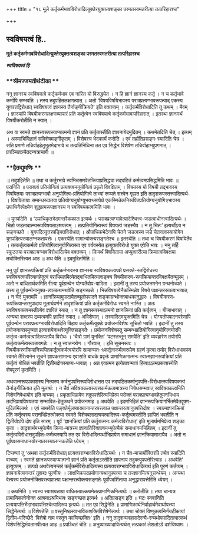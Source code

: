 +++
title = "१८ मूले कर्तृकर्मभावविरोधादित्युक्तेरयुक्तत्वशङ्का परमतस्वमतरीत्या तत्परिहारश्च"

+++


## स्वविषयत्वं हि..

**मूले कर्तृकर्मभावविरोधादित्युक्तेरयुक्तत्वशङ्का परमतस्वमतरीत्या तत्परिहारश्च**

***स्वविषयत्वं हि***

### **श्रीमज्जयतीर्थटीका **

ननु ज्ञानस्य स्वविषयत्वे कर्तृकर्मभाव एव नास्ति यो विरुद्ध्येत । न हि ज्ञानं ज्ञानस्य कर्तृ । न च कर्तृभावे कर्मापि सम्भवति । तस्य तदुपहितलक्षणत्वात् । अतो ‘विषयविषयिभावस्य पराक्प्रत्यग्भावरूपत्वाद् एकस्य युगपत्तद्विरोधात् स्वविषयत्वं ज्ञानस्य तैर्नाङ्गीक्रियते’ इति वक्तव्यम् । कर्तृकर्मविरोधादिति तु कथम् । मैवम् । ज्ञास्यापि विषयीकरणलक्षणव्यापारं प्रति कर्तृत्वेन स्वविषयत्वे कर्तृकर्मभावापरिहारात् । इतरथा ज्ञानमर्थं विषयीकरोतीति न स्यात् ।

अथ वा स्वमते ज्ञानस्वरूपस्याप्यात्मनो ज्ञानं प्रति कर्तृतास्तीति ज्ञापनायेदमुदितम् । कथमेतदिति चेत् । इत्थम् । अस्माभिर्विज्ञानं सविशेषमङ्गीकृतम् । विशेषश्च भेदकार्यं करोति । एवं तर्ह्यतिप्रसङ्गः स्यादिति चेन्न । सति प्रमाणे तन्निर्वाहहेतुभूतभेदाभावे च तत्प्रतिनिधिना तत एव सिद्धेन विशेषेण तन्निर्वाहाभ्युपगमात् । प्रपञ्चितञ्चैतदन्यत्राचार्यैः ॥

### **द्वैतद्युमणिः **

॥ तदुपहितेति ॥ तथा च कर्तुरभावे स्वभिन्नसमवेतक्रियाप्रसिद्ध्या तद्घटितं कर्मत्वमप्रसिद्धमिति भावः ॥ परागिति ॥ पराक्त्वं प्रतियोगित्वं प्रत्यक्त्वमनुयोगित्वं प्रकृते विवक्षितम् । विषयस्य यो विषयी तद्भावस्य विषयितयाः पराक्प्रत्यग्भावौ अनुयोगित्व-प्रतियोगित्वे ताभ्यां रूप्यते सत्त्वेन गृह्यत इति तादृशरूपस्तत्त्वादित्यर्थः । विषयितायाः सम्बन्धरूपतया प्रतियोग्यनुयोग्युभय१सापेक्षे एकस्मिन्नेकनिरूपितप्रतियोग्यनुयोगि२भावस्य उपाधिनैरपेक्ष्येण शुद्धात्मरूपज्ञानस्य न स्वविषयकत्वमिति भावः ।

॥ युगपदिति ॥ ‘उपाधिकृतभेदमन्तरैककाल इत्यर्थः । पराक्प्रत्यग्भावेत्यादेश्चित्त्व-जडत्वाधीनत्वादित्यर्थः । चितो जडतादात्म्यरूपविषयताऽश्रयत्वम् । तत्प्रतियोगित्वरूपं विषयत्वं जडस्यैव । न तु चितः’ इत्यर्थोऽत्र न सङ्गच्छते । युगपदित्युत्तरपङ्क्तिविरोधात् । औपाधिकभेदेनापि चेतने जडत्वस्य जडे चेतनत्वस्यायोगेन युगपदित्यस्यालग्नकतापत्तेः । एकस्येति सामान्योक्त्यसङ्गतेश्च ॥ इतरथेति ॥ तथा च विषयीकरणं विषयितैव । तत्कर्तृत्वकर्मत्वे प्रतियोगित्वानुयोगित्वरूप एव पर्यवस्येत इत्युक्तविरोधो युक्त एवेति भावः । ननु तर्हि स्फुटतया पराक्प्रत्यग्भावविरोधादित्येव वक्तव्यम् । किमर्थं विषयिताया अप्युक्तरीत्या क्रियात्वविवक्षया तथोक्तिरित्यत आह ॥ अथ वेति ॥ इदमुदितमिति ॥

ननु पूर्वं ज्ञानरूपक्रियां प्रति कर्तृकर्मभावस्य ज्ञानस्य स्वविषयकत्वपक्षे प्रसक्ते-स्तद्विरोधस्य स्वविषयत्वपरित्यागहेतुत्वं पराभिमतमित्येतद्बाधितमित्याशङ्क्य विषयीकरण-रूपक्रियान्तरविवक्षयैतन्मूलम् । अतो न बाधितार्थकमिति रीत्या पूर्वग्रन्थेन योग्यतैवोप-पादिता । इदानीं तु तस्य प्रयोजनमनेन ग्रन्थनोच्यते । तस्य तु पूर्वग्रन्थेनानुक्त-त्वात्कथमथवेति सङ्गच्छते । भिन्नविषयत्वेनैकस्मिन्नेव विषये पक्षान्तररूपत्वाभावात् । न चेदं युक्तमपि । ज्ञानक्रियामुपादायैतन्मूलोपपादने शङ्काग्रन्थोक्तबाधकानुद्धारः । विषयीकरण-रूपक्रियान्तरमुपादाय मूलार्थवर्णने तादृशक्रियां प्रति कर्तृकर्मविरोधः स्वमते नास्ति । अतः स्वविषयकत्वमस्तीत्येव ज्ञापितं स्यात् । न तु ज्ञानरूपस्याऽत्मनो ज्ञानक्रियां प्रति कर्तृत्वम् । बीजाभावात् । अन्यथा शब्दस्य द्रव्यत्वमपि ज्ञापितं स्यात् । अविशेषात् । तस्मादिदमयुक्तमिति चेन्न । योग्यतोपपादनपरेणापि पूर्वग्रन्थेन पराक्प्रत्यग्भावविरोधादिति विहाय कर्तृकर्मेत्युक्तेः प्रयोजनविशेषः सूचितो भवति । इदानीं तु तस्य प्रयोजनान्तरमुच्यत इत्याशयेनाथवेत्युक्तिसङ्गतेः । प्रयोजनविशेषस्तु सम्बन्धप्रतियोगित्वानुयोगित्वयोरपि कर्तृत्व-कर्मत्वत्वादिरूपतयैव विरोधः । ‘चैत्रो ग्रामं युनक्ति’ ‘पटस्तन्तून् समवैति’ इति व्यवहारेण तयोरपि कर्तृत्वकर्मत्वरूपतावगतेः । न तु स्वातन्त्र्येण । गौरवात् । इति सूचनरूपः । विषयीकरणक्रियानिरूपितकर्तृत्वकर्मत्वयोरपि सामान्यतः १कर्तृत्वकर्मत्वरूपेण ग्रहणं कृत्वा तयोर् विरोधाभावस्य स्वमते तैरित्यनेन सूचने ज्ञापकसामान्य एवासति बाधके प्रवृत्तेः प्रामाणिकमात्मनः स्वात्मज्ञानरूपक्रियां प्रति कर्तृत्वं बोधितं भवतीति द्वितीयदोषस्याप्य-भावात् । अत एवात्मन इत्येतावन्मात्रं हित्वाऽऽत्मप्रकाशस्येति शेषपूरणं कृतमिति ।

अथवात्मरूपप्रकाशस्य नित्यस्य कर्त्रनुपपत्तिरूपविरोधात्तत एव तद्घटितकर्मानुपपत्ति-विरोधात्स्वविषयकत्वं तैर्नाङ्गीक्रियत इति मूलार्थः । न चैवं सविषयकत्वरूपसकर्मकत्वमात्रस्य निषेधसम्भवात् स्वविषयकत्वमिति विशेषनिषेधायोग इति वाच्यम् । प्रकृताभिप्रायेण तदुपपत्तेरित्यभिप्रेत्य परोक्तं पराक्प्रत्यग्भावहेतुमनभिधाय तदभिप्रायविषयतया सम्भावित-हेतुकथने प्रयोजनमाह ॥ अथवेति ॥ इदमभिहितं ज्ञानरूपक्रियागर्भितमेवैतद्दूषण-मुदितमित्यर्थः । एवं चाथवेति पङ्क्तेर्मूलव्याख्यानान्तरपरत्वान्न पक्षान्तरत्वानुपपत्तिदोषः । स्वात्मज्ञानक्रियां प्रति कर्तृत्वस्य परानभिप्रेतत्वोक्त्या स्वमते विशेषबलादाश्रयत्वादिरूप-कर्तृत्वमस्तीति ज्ञापितं भवतीति न द्वितीयोऽपि दोष इति सारम् । पूर्वं ‘ज्ञानक्रियां प्रति कर्तुरात्मनः कर्मत्वविरोधात्’ इति मूलार्थमभिप्रेत्य शङ्का कृता । तादृशार्थमभ्युपेत्यैव क्रिया-मात्रस्य ज्ञानातिरिक्तत्वमभ्युपेत्यैकं समाधानमभिहितम् । इदानीं तु कर्तृत्वविरोधात्तदुपहित-कर्मत्वस्यापि तत एव विरोधादित्यर्थाभिप्रायेण समाधानं ज्ञानक्रियामादायैव । अतो न पूर्वपक्षसमाधानयोरन्यतरस्यालग्नकतेति ध्येयम् ।

टिप्पण्यां तु ‘अथवा कर्तृकर्मविरोधात् प्रत्यक्पराग्भावविरोधादित्यर्थः । न चैव-माचार्योक्तिरपि तथैव स्यादिति वाच्यम् । स्वमते ज्ञानरूपस्याप्यात्मनो ज्ञानं प्रति कर्तृताऽस्तीति ज्ञापनाय तदुक्त्युपपत्तेरित्याह । अथवेति’ इत्युक्तम् । तत्पक्षे अथवेत्यनन्तरं कर्तृकर्मविरोधादित्यस्य प्रत्यक्पराग्भावविरोधादित्यर्थ इति पूरणं कर्तव्यम् । ज्ञापनायेत्यनन्तरं तुशब्दः पूरणीयः । लाक्षणिकपदप्रयोगान्यथानुपपत्त्या च तज्ज्ञानमित्यनुसन्धेयम् । अन्यथा वेत्यस्य प्रयोजनोक्तिपरत्वप्राप्त्या पक्षान्तरत्वोक्त्यसङ्गतेः पूर्वोपदर्शिताया अनुद्धारापत्तेरिति ध्येयम् ।

॥ कथमिति ॥ स्वस्य स्वाश्रयताया बाधितत्वात्कथमेतत्प्रामाणिकमित्यर्थः ॥ करोतीति ॥ तथा चान्यत्र प्रामाणिकत्वेनोक्त आश्रयाऽश्रयिभावः सङ्गच्छत इत्यर्थः ॥ अतिप्रसङ्ग इति ॥ घटः स्ववानिति प्रत्ययापत्तिर्भेदाभावापत्तिश्चेत्यादिरूप इत्यर्थः ॥ तत एव सिद्धेनेति ॥ प्रामाणिकार्थनिर्वाहार्थमेवार्थापत्त्या सिद्धेनेत्यर्थः ॥ विशेषतेति ॥ वस्तुनिष्ठस्वाभाविकशक्तिविशेषेणेत्यर्थः । तथा चोक्तं विष्णुतत्वनिर्णयटीकायां द्वितीय-परिच्छेदे ‘विशेषो नाम वस्तुन काचिच्छक्तिः’ इति । ननु तादृशव्यवहारादेरन्यै-रन्यथोपपादितत्वात्कथं विशेषसिद्धिर्भवतामपीत्यत आह ॥ प्रपञ्चितं चेति ॥ अनुव्याख्यादावित्यर्थस् तत्प्रकारं लेशतोऽग्रे दर्शयिष्यामः ।

